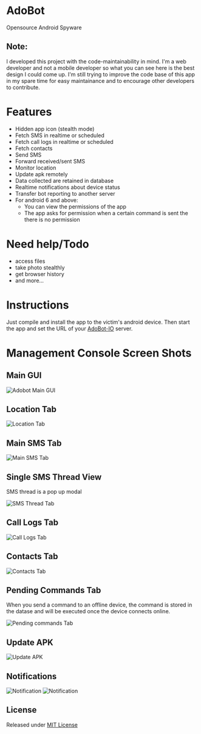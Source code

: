 # AdoBot

Opensource Android Spyware

## Note:

I developed this project with the code-maintainability in mind. I'm a web developer and not a mobile developer so what you can see here is the best design I could come up. I'm still trying to improve the code base of this app in my spare time for easy maintainance and to encourage other developers to contribute.

# Features
 - Hidden app icon (stealth mode)
 - Fetch SMS in realtime or scheduled
 - Fetch call logs in realtime or scheduled
 - Fetch contacts
 - Send SMS
 - Forward received/sent SMS
 - Monitor location
 - Update apk remotely
 - Data collected are retained in database
 - Realtime notifications about device status
 - Transfer bot reporting to another server
 - For android 6 and above:
   - You can view the permissions of the app
   - The app asks for permission when a certain command is sent the there is no permission

# Need help/Todo
- access files
- take photo stealthly
- get browser history
- and more...

# Instructions

Just compile and install the app to the victim's android device. Then start the app and set the URL of your [AdoBot-IO](https://github.com/adonespitogo/AdoBot-IO) server.

# Management Console Screen Shots

## Main GUI

![Adobot Main GUI](./screenshots/main.png "Adobot Main GUI")

## Location Tab

![Location Tab](./screenshots/location.png "Adobot Location Tab")

## Main SMS Tab

![Main SMS Tab](./screenshots/sms-main-1.png "Adobot Main SMS Tab")

## Single SMS Thread View

SMS thread is a pop up modal

![SMS Thread Tab](./screenshots/sms-thread-5.png "Adobot SMS Thread Tab")

## Call Logs Tab

![Call Logs Tab](./screenshots/call-logs.png "Adobot Call Logs Tab")

## Contacts Tab

![Contacts Tab](./screenshots/contacts.png "Adobot Contacts Tab")

## Pending Commands Tab

When you send a command to an offline device, the command is stored in the datase and will be executed once the device connects online.

![Pending commands Tab](./screenshots/pending-commands.png "Adobot Pending Commands Tab")

## Update APK 

![Update APK](./screenshots/update-apk.png "Adobot update APK")


## Notifications

![Notification](./screenshots/notifications/notif2.png "Adobot notification")
![Notification](./screenshots/notifications/notif3.png "Adobot notification")

## License

Released under [MIT License](./MIT-License.txt)

